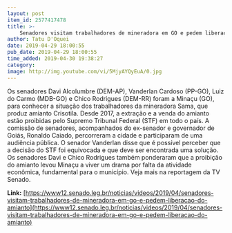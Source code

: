 ```yaml
---
layout: post
item_id: 2577417478
title: >-
    Senadores visitam trabalhadores de mineradora em GO e pedem liberação do amianto
author: Tatu D'Oquei
date: 2019-04-29 18:00:55
pub_date: 2019-04-29 18:00:55
time_added: 2019-04-30 19:38:27
category: 
image: http://img.youtube.com/vi/5MjyAYQyEuA/0.jpg
---
```


Os senadores Davi Alcolumbre (DEM-AP), Vanderlan Cardoso (PP-GO), Luiz do Carmo (MDB-GO) e Chico Rodrigues (DEM-RR) foram a Minaçu (GO), para conhecer a situação dos trabalhadores da mineradora Sama, que produz amianto Crisotila. Desde 2017, a extração e a venda do amianto estão proibidas pelo Supremo Tribunal Federal (STF) em todo o país. A comissão de senadores, acompanhados do ex-senador e governador de Goiás, Ronaldo Caiado, percorreram a cidade e participaram de uma audiência pública. O senador Vanderlan disse que é possível perceber que a decisão do STF foi equivocada e que deve ser encontrada uma solução. Os senadores Davi e Chico Rodrigues também ponderaram que a proibição do amianto levou Minaçu a viver um drama por falta da atividade econômica, fundamental para o município. Veja mais na reportagem da TV Senado.

**Link:** [https://www12.senado.leg.br/noticias/videos/2019/04/senadores-visitam-trabalhadores-de-mineradora-em-go-e-pedem-liberacao-do-amianto](https://www12.senado.leg.br/noticias/videos/2019/04/senadores-visitam-trabalhadores-de-mineradora-em-go-e-pedem-liberacao-do-amianto)

